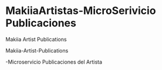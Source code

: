 # MakiiaArtistas-MicroSerivicio Publicaciones
Makiia Artist Publications

Makiia-Artist-Publications

-Microservicio Publicaciones del Artista